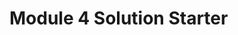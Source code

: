 <!DOCTYPE html>
<html>
<head>
  <meta charset="utf-8">
  <title>Week 4 </title>
  <script src="SpeakHello.js"></script>
  <script src="SpeakGoodBye.js"></script>
  <script src="script.js"></script>
</head>
<body>
  <h1>Module 4 Solution Starter</h1>
</body>
</html>
